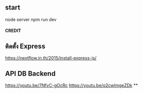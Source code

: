 ## start 
node server
npm run dev <nodemon>

#### CREDIT ####

## ติดตั้ง Express
https://nextflow.in.th/2015/install-express-js/

## API DB Backend
https://youtu.be/7NfvC-gOcRc
https://youtu.be/o2cwlmgeZDk **



